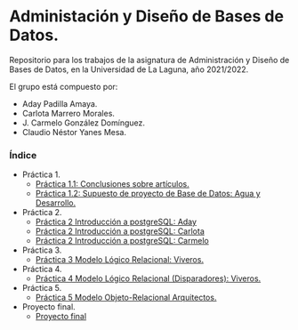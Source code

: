 # Administación y Diseño de Bases de Datos.
Repositorio para los trabajos de la asignatura de Administración y Diseño de Bases de Datos, en la Universidad de La Laguna, año 2021/2022.

El grupo está compuesto por:
 - Aday Padilla Amaya.
 - Carlota Marrero Morales.
 - J. Carmelo González Domínguez.
 - Claudio Néstor Yanes Mesa.


### Índice
 - Práctica 1.
     - [Práctica 1.1: Conclusiones sobre artículos.](./pr1/pr1.1/README.md)
     - [Práctica 1.2: Supuesto de proyecto de Base de Datos: Agua y Desarrollo.](./pr1/pr1.2/README.md)
 - Práctica 2. 
     - [Práctica 2 Introducción a postgreSQL: Aday](./pr2/pr2.aday/README.md)
     - [Práctica 2 Introducción a postgreSQL: Carlota](./pr2/pr2.carlota/README.md)
     - [Práctica 2 Introducción a postgreSQL: Carmelo](./pr2/pr2.carmelo/README.md)
 - Práctica 3. 
     - [Práctica 3 Modelo Lógico Relacional: Viveros.](./pr3/README.md)
 - Práctica 4. 
     - [Práctica 4 Modelo Lógico Relacional (Disparadores): Viveros.](./pr4/README.md)
  - Práctica 5. 
     - [Práctica 5 Modelo Objeto-Relacional Arquitectos.](./pr5/README.md)
 - Proyecto final. 
     - [Proyecto final](./Final)

 
